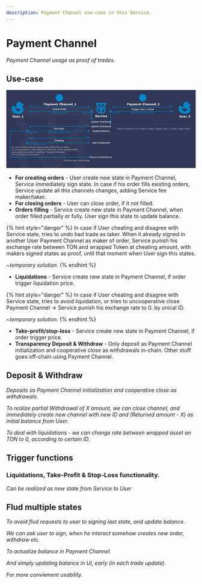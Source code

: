 ```yaml
---
description: Payment Channel use-case in this Service.
---
```


# Payment Channel

_Payment Channel usage as proof of trades._

## Use-case

![Payment Channel Use-case](.gitbook/assets/scheme2.png)

* **For creating orders** - User create new state in Payment Channel, Service immediately sign state. In case if his order fills existing orders, Service update all this channels changes, adding Service fee maker/taker.
* **For closing orders** - User can close order, if it not filled.
* **Orders filling** - Service create new state in Payment Channel, when order filled partially or fully. User sign this state to update balance.

{% hint style="danger" %}
In case if User cheating and disagree with Service state, tries to undo bad trade as taker. When it already signed in another User Payment Channel as maker of order, Service punish his exchange rate between TON and wrapped Token at cheating amount, with makers signed states as proof, until that moment when User sign this states.&#x20;

_\~temporary solution._
{% endhint %}

* **Liquidations**  - Service create new state in Payment Channel, if order trigger liquidation price.

{% hint style="danger" %}
In case if User cheating and disagree with Service state, tries to avoid liquidation, or tries to uncooperative close Payment Channel -> Service punish his exchange rate to 0. by unical ID.

_\~temporary solution._
{% endhint %}

* **Take-profit/stop-loss** - Service create new state in Payment Channel, if order trigger price.
* **Transparency Deposit & Withdraw** - Only deposit as Payment Channel initialization and cooperative close as withdrawals in-chain. Other stuff goes off-chain using Payment Channel.

## **Deposit & Withdraw**

_Deposits as Payment Channel initialization and cooperative close as withdrawals._

_To realize partial Withdrawal of X amount, we can close channel, and immediately create new channel with new ID and (Returned amount - X) as initial balance from User._

_To deal with liquidations - we can change rate between wrapped asset an TON to 0, according to certain ID._

## Trigger functions

### Liquidations, Take-Profit & Stop-Loss functionality.

_Can be realized as new state from Service to User_

## Flud multiple states

_To avoid flud requests to user to signing last state, and update balance._

_We can ask user to sign, when he interact somehow creates new order, withdraw etc._

_To actualize balance in Payment Channel._

_And simply updating balance in UI, early (in each trade update)._

_For more conviement usability._
